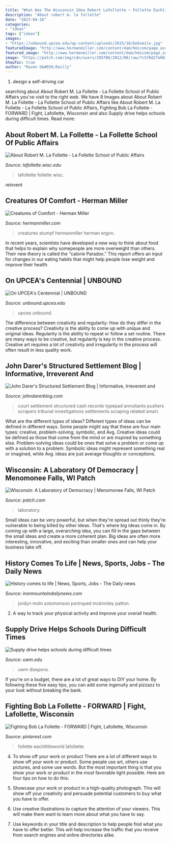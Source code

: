 ```yaml
---
title: "What Was The Wisconsin Idea Robert Lafollette ~ Follette Eachlittleworld Lafollette"
description: "About robert m. la follette"
date: "2023-04-16"
categories:
- "ideas"
tags: ["ideas"]
images:
- "https://unbound.upcea.edu/wp-content/uploads/2015/10/bobsmile.jpg"
featuredImage: "http://www.hermanmiller.com/content/dam/hmicom/page_assets/stories/why_magazine/creatures_of_comfort/it_why_creatures_of_comfort_02.jpg.rendition.992.992.jpg"
featured_image: "http://www.hermanmiller.com/content/dam/hmicom/page_assets/stories/why_magazine/creatures_of_comfort/it_why_creatures_of_comfort_02.jpg.rendition.992.992.jpg"
image: "https://patch.com/img/cdn/users/195706/2012/08/raw/7c570d27e06317bb2cf33a97ae1531f.jpg?width=525"
ShowToc: true
author: "Raven O&#039;Reilly"
---
```



1. design a self-driving car 

	

		
searching about About Robert M. La Follette - La Follette School of Public Affairs you've visit to the right web. We have 8 Images about About Robert M. La Follette - La Follette School of Public Affairs like About Robert M. La Follette - La Follette School of Public Affairs, Fighting Bob La Follette - FORWARD | Fight, Lafollette, Wisconsin and also Supply drive helps schools during difficult times. Read more:
		
    
## About Robert M. La Follette - La Follette School Of Public Affairs

<img loading=lazy src="https://www.lafollette.wisc.edu/images/header-images/category12.jpg?-923119290" onerror="this.onerror=null;this.src='https://tse4.mm.bing.net/th?id=OIP.IyfDgfa4ra7c2o4uFWrPmAHaBK&amp;pid=15.1';" alt="About Robert M. La Follette - La Follette School of Public Affairs">

_Source: lafollette.wisc.edu_

>lafollette follette wisc. 

	

reinvent

    
## Creatures Of Comfort - Herman Miller

<img loading=lazy src="http://www.hermanmiller.com/content/dam/hmicom/page_assets/stories/why_magazine/creatures_of_comfort/it_why_creatures_of_comfort_02.jpg.rendition.992.992.jpg" onerror="this.onerror=null;this.src='https://tse4.mm.bing.net/th?id=OIP.6iqqEaT8XdFMZ_0RiQFOUQHaId&amp;pid=15.1';" alt="Creatures of Comfort - Herman Miller">

_Source: hermanmiller.com_

>creatures stumpf hermanmiller herman ergon. 

	

In recent years, scientists have developed a new way to think about food that helps to explain why somepeople are more overweight than others. Their new theory is called the "calorie Paradox." This report offers an input for changes in our eating habits that might help people lose weight and improve their health.

    
## On UPCEA&#039;s Centennial | UNBOUND

<img loading=lazy src="https://unbound.upcea.edu/wp-content/uploads/2015/10/bobsmile.jpg" onerror="this.onerror=null;this.src='https://tse1.mm.bing.net/th?id=OIP.eKDY_HdD7YQu9N5C2d8GuAHaDY&amp;pid=15.1';" alt="On UPCEA&#039;s Centennial | UNBOUND">

_Source: unbound.upcea.edu_

>upcea unbound. 

	

The difference between creativity and regularity: How do they differ in the creative process?
Creativity is the ability to come up with unique and original ideas. Regularity is the ability to repeat or follow a set routine. There are many ways to be creative, but regularity is key in the creative process. Creative art requires a lot of creativity and irregularity in the process will often result in less quality work.

    
## John Darer&#039;s Structured Settlement Blog | Informative, Irreverent And

<img loading=lazy src="http://structuredsettlements.typepad.com/.a/6a00d8341c520753ef01b8d0641107970c-320wi" onerror="this.onerror=null;this.src='https://tse1.mm.bing.net/th?id=OIP.aNMFI9_EFDoCRGRrS5tkDwAAAA&amp;pid=15.1';" alt="John Darer&#039;s Structured Settlement Blog | Informative, Irreverent and">

_Source: johndarerblog.com_

>court settlement structured cash records typepad annuitants pushers scrapers tribunal investigations settlements scraping related smart. 

	

What are the different types of ideas?
Different types of ideas can be defined in different ways. Some people might say that these are four main types: creative, problem-solving, symbolic, and Avg.
Creative ideas could be defined as those that come from the mind or are inspired by something else. Problem-solving ideas could be ones that solve a problem or come up with a solution to a problem. Symbolic ideas might represent something real or imagined, while Avg. ideas are just average thoughts or conceptions.

    
## Wisconsin: A Laboratory Of Democracy | Menomonee Falls, WI Patch

<img loading=lazy src="https://patch.com/img/cdn/users/195706/2012/08/raw/7c570d27e06317bb2cf33a97ae1531f.jpg?width=525" onerror="this.onerror=null;this.src='https://tse4.mm.bing.net/th?id=OIP.xBZYPy_Y2N-GDIOpn8-H_wHaFh&amp;pid=15.1';" alt="Wisconsin: A Laboratory of Democracy | Menomonee Falls, WI Patch">

_Source: patch.com_

>laboratory. 

	

Small ideas can be very powerful, but when they're spread out thinly they're vulnerable to being killed by other ideas. That's where big ideas come in. By coming up with a large, overarching idea, you can fill in the gaps between the small ideas and create a more coherent plan. Big ideas are often more interesting, innovative, and exciting than smaller ones and can help your business take off.

    
## History Comes To Life | News, Sports, Jobs - The Daily News

<img loading=lazy src="https://ogden_images.s3.amazonaws.com/www.ironmountaindailynews.com/images/2019/06/05113441/wax-museum3-1100x765.jpg" onerror="this.onerror=null;this.src='https://tse1.mm.bing.net/th?id=OIP.JLWy_4sg2nhSZkzTVbax-gHaFJ&amp;pid=15.1';" alt="History comes to life | News, Sports, Jobs - The Daily news">

_Source: ironmountaindailynews.com_

>jordyn moln solomonson portrayed mckinnley patton. 

	

2. A way to track your physical activity and improve your overall health.

    
## Supply Drive Helps Schools During Difficult Times

<img loading=lazy src="https://uwm.edu/news/wp-content/uploads/sites/41/2020/10/supplies2-750x500-20201009_TCF_IMC_8515-750x500.jpg" onerror="this.onerror=null;this.src='https://tse1.mm.bing.net/th?id=OIP.ggBBYZ-QiPubFuCnAaG4VwHaE8&amp;pid=15.1';" alt="Supply drive helps schools during difficult times">

_Source: uwm.edu_

>uwm diaspora. 

	

If you're on a budget, there are a lot of great ways to DIY your home. By following these five easy tips, you can add some ingenuity and pizzazz to your look without breaking the bank.

    
## Fighting Bob La Follette - FORWARD | Fight, Lafollette, Wisconsin

<img loading=lazy src="https://i.pinimg.com/originals/01/e5/81/01e5812e867f789e20c28cbd70670cf6.jpg" onerror="this.onerror=null;this.src='https://tse1.mm.bing.net/th?id=OIP.QObeFirvfX2jEj42_OEZ4wHaKt&amp;pid=15.1';" alt="Fighting Bob La Follette - FORWARD | Fight, Lafollette, Wisconsin">

_Source: pinterest.com_

>follette eachlittleworld lafollette. 

	

4. To show off your work or product
There are a lot of different ways to show off your work or product. Some people use art, others use pictures, and some use words. But the most important thing is that you show your work or product in the most favorable light possible. Here are four tips on how to do this:
1. Showcase your work or product in a high-quality photograph. This will show off your creativity and persuade potential customers to buy what you have to offer.

2. Use creative illustrations to capture the attention of your viewers. This will make them want to learn more about what you have to say.

3. Use keywords in your title and description to help people find what you have to offer better. This will help increase the traffic that you receive from search engines and online directories alike.


